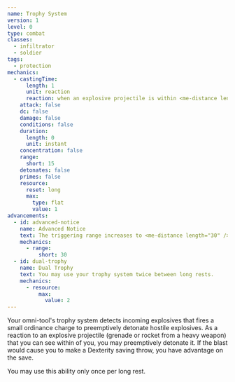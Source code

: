 ```yaml
---
name: Trophy System
version: 1
level: 0
type: combat
classes:
  - infiltrator
  - soldier
tags:
  - protection
mechanics:
  - castingTime:
      length: 1
      unit: reaction
      reaction: when an explosive projectile is within <me-distance length="15" /> of you
    attack: false
    dc: false
    damage: false
    conditions: false
    duration:
      length: 0
      unit: instant
    concentration: false
    range:
      short: 15
    detonates: false
    primes: false
    resource:
      reset: long
      max:
        type: flat
        value: 1
advancements:
  - id: advanced-notice
    name: Advanced Notice
    text: The triggering range increases to <me-distance length="30" />, and you may detonate the explosive at any point along its trajectory.
    mechanics:
      - range:
          short: 30
  - id: dual-trophy
    name: Dual Trophy
    text: You may use your trophy system twice between long rests.
    mechanics:
      - resource:
          max:
            value: 2
---
```

Your omni-tool's trophy system detects incoming explosives that fires a small ordinance charge to preemptively detonate
hostile explosives. As a reaction to an explosive projectile (grenade or rocket from a heavy weapon) that you can see
within <me-distance length="15" /> of you, you may preemptively detonate it. If the blast would cause you to make a Dexterity saving throw,
you have advantage on the save.

You may use this ability only once per long rest.
